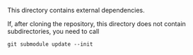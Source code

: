 This directory contains external dependencies.

If, after cloning the repository, this directory does not contain subdirectories,
you need to call
````
git submodule update --init
````
